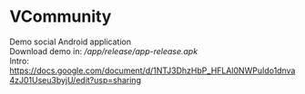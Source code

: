 # VCommunity
Demo social Android application<br/>
Download demo in: <i>/app/release/app-release.apk</i><br/>
Intro: https://docs.google.com/document/d/1NTJ3DhzHbP_HFLAl0NWPuIdo1dnva4zJ01Useu3byjU/edit?usp=sharing
